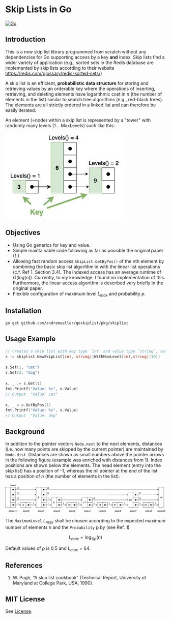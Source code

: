 # Skip Lists in Go

[![Go](https://github.com/andremueller/goskiplist/actions/workflows/go.yml/badge.svg?branch=main)](https://github.com/andremueller/goskiplist/actions/workflows/go.yml)

## Introduction

This is a new skip list library programmed from scratch without any dependencies for Go supporting access by a key **and** index. Skip lists find a wider variety of application (e.g., sorted sets in the Redis database are implemented by skip lists according to their website <https://redis.com/glossary/redis-sorted-sets/>)

A skip list is an efficient, **probabilistic data structure** for storing and retrieving values by an orderable key where the operations of inserting, retrieving, and deleting elements have logarithmic cost in $n$ (the number of elements in the list) similar to search tree algorithms (e.g., red-black trees). The elements are all strictly ordered in a linked list and can therefore be easily iterated.

An element (=node) within a skip list is represented by a "tower" with randomly many levels (1... MaxLevels) such like this:

 ![goskiplist-element](assets/goskiplist-element.png)

## Objectives

- Using Go generics for key and value.
- Simple maintainable code following as far as possible the original paper (1.)
- Allowing fast random access `SkipList.GetByPos()` of the nth element by combining the basic skip list algorithm in with the linear list operations (c.f. Ref 1. Section 3.4). The indexed access has an average runtime of $O(log(n))$. Currently, to my knowledge, I found no implementation of this. Furthermore, the linear access algorithm is described very briefly in the original paper.
- Flexible configuration of maximum level $L_{max}$ and probability $p$.

## Installation

```bash
go get github.com/andremueller/goskiplist/pkg/skiplist
```

## Usage Example

```go
// creates a skip list with key type `int` and value type `string`, sets max level to 10.
s := skiplist.NewSkipList[int, string](WithMaxLevel[int,string](10))

s.Set(1, "cat")
s.Set(2, "dog")

x, _ := s.Get(1)
fmt.Printf("Value: %s", x.Value)
// Output  "Value: cat"

x, _ = s.GetByPos(1)
fmt.Printf("Value: %s", x.Value)
// Output  "Value: dog"
```

## Background

In addition to the pointer vectors `Node.next` to the next elements, distances (i.e. how many points are skipped by the current pointer) are maintained by `Node.dist`. Distances are shown as small numbers above the pointer arrows in the following figure (example was enriched with distances from 1). Index positions are shown below the elements. The head element (entry into the skip list) has a position of -1, whereas the nil pointer at the end of the list has a position of $n$ (the number of elements in the list).

![Example 1 from Figure 1 in 1., Page 2, was redrawn with distance values.](assets/goskiplist-example1.png)

The `MaximumLevel` $L_{max}$ shall be chosen according to the expected maximum number of elements $n$ and the `Probability` p by (see Ref. 1)

$$L_{max} = \log_{1/p}(n)$$

Default values of $p$ is $0.5$ and $L_{max}=64$.

## References

1. W. Pugh, “A skip list cookbook” (Technical Report, University of Maryland at College Park, USA, 1990).

## MIT License

See [License](LICENSE).
